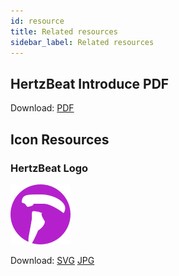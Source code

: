 ```yaml
---
id: resource  
title: Related resources    
sidebar_label: Related resources     
---
```


## HertzBeat Introduce PDF

Download: [PDF](http://cdn.hertzbeat.com/hertzbeat.pdf)   

## Icon Resources 

### HertzBeat Logo   

![logo](/img/hertzbeat-logo.svg)  

Download: [SVG](https://gitee.com/dromara/hertzbeat/raw/master/home/static/img/hertzbeat-logo.svg)  [JPG](https://gitee.com/dromara/hertzbeat/raw/master/home/static/img/hertzbeat-logo.jpg)     


